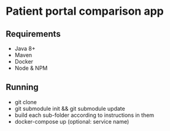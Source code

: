 # Patient portal comparison app

## Requirements
- Java 8+
- Maven
- Docker
- Node & NPM


## Running
- git clone
- git submodule init && git submodule update
- build each sub-folder according to instructions in them
- docker-compose up (optional: service name)
